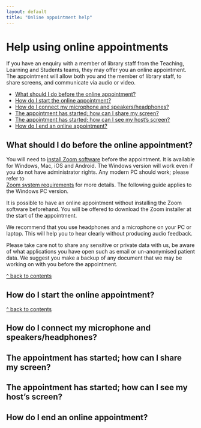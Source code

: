 ```yaml
---
layout: default
title: "Online appointment help"
---
```


# Help using online appointments

If you have an enquiry with a member of library staff from the Teaching, Learning and Students teams, 
they may offer you an online appointment. 
The appointment will allow both you and the member of library staff, to share screens, and communicate via audio or video.

* [What should I do before the online appointment?](#what-should-i-do-before-the-online-appointment)
* [How do I start the online appointment?](#how-do-i-start-the-online-appointment)
* [How do I connect my microphone and speakers/headphones?]()
* [The appointment has started; how can I share my screen?]()
* [The appointment has started; how can I see my host’s screen?]()
* [How do I end an online appointment?]()

## What should I do before the online appointment?

You will need to [install Zoom software](https://zoom.us/support/download) before the appointment. 
It is available for Windows, Mac, iOS and Android. 
The Windows version will work even if you do not have administrator rights. 
Any modern PC should work; please refer to  
[Zoom system requirements](https://support.zoom.us/hc/en-us/articles/201362023-System-Requirements-for-PC-Mac-and-Linux) 
for more details. 
The following guide applies to the Windows PC version.

It is possible to have an online appointment without installing the Zoom software beforehand. 
You will be offered to download the Zoom installer at the start of the appointment.

We recommend that you use headphones and a microphone on your PC or laptop. 
This will help you to hear clearly without producing audio feedback.

Please take care not to share any sensitive or private data with us,
be aware of what applications you have open such as email or un-anonymised patient data. 
We suggest you make a backup of any document that we may be working on with you before the appointment.

[^ back to contents](#help-using-online-appointments)

## How do I start the online appointment?



[^ back to contents](#help-using-online-appointments)

## How do I connect my microphone and speakers/headphones?

## The appointment has started; how can I share my screen?

## The appointment has started; how can I see my host’s screen?

## How do I end an online appointment?

